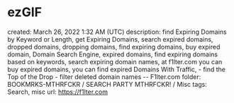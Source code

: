 # ezGIF

created: March 26, 2022 1:32 AM (UTC)
description: find Expiring Domains by Keyword or Length, get Expiring Domains, search expired domains, dropped domains, dropping domains, find expiring domains, buy expired domain, Domain Search Engine, expired domains, find expiring domains based on keywords, search expiring domain names, at f1lter.com you can buy expired domains, you can find expired Domains With Traffic,  - find the Top of the Drop - filter deleted domain names -- F1lter.com
folder: BOOKMRKS-MTHRFCKR / SEARCH PARTY MTHRFCKR! / Misc
tags: Search, misc
url: https://f1lter.com